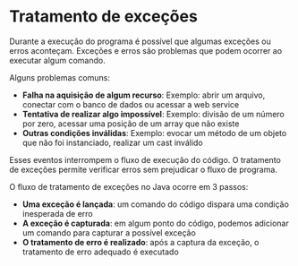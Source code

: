 # Tratamento de exceções 

Durante a execução do programa é possível que algumas exceções ou erros aconteçam. Exceções e erros são problemas que podem ocorrer ao executar algum comando.

Alguns problemas comuns:

- **Falha na aquisição de algum recurso**: Exemplo: abrir um arquivo, conectar com o banco de dados ou acessar a web service
- **Tentativa de realizar algo impossível**: Exemplo: divisão de um número por zero, acessar uma posição de um array que não existe
- **Outras condições inválidas**: Exemplo: evocar um método de um objeto que não foi instanciado, realizar um cast inválido

Esses eventos interrompem o fluxo de execução do código. O tratamento de exceções permite verificar erros sem prejudicar o fluxo de programa.

O fluxo de tratamento de exceções no Java ocorre em 3 passos:

- **Uma exceção é lançada**: um comando do código dispara uma condição inesperada de erro
- **A exceção é capturada**: em algum ponto do código, podemos adicionar um comando para capturar a possível exceção
- **O tratamento de erro é realizado**: após a captura da exceção, o tratamento de erro adequado é executado